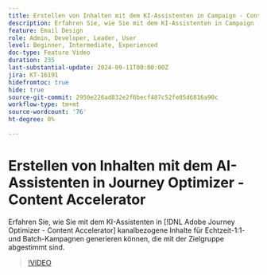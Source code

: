 ```yaml
---
title: Erstellen von Inhalten mit dem KI-Assistenten in Campaign - Content Accelerator
description: Erfahren Sie, wie Sie mit dem KI-Assistenten in Campaign - Content Accelerator kanalbezogene Inhalte für Echtzeit-1:1- und Batch-Kampagnen generieren, die mit der Zielgruppe abgestimmt sind.
feature: Email Design
role: Admin, Developer, Leader, User
level: Beginner, Intermediate, Experienced
doc-type: Feature Video
duration: 235
last-substantial-update: 2024-09-11T00:00:00Z
jira: KT-16191
hidefromtoc: true
hide: true
source-git-commit: 2950e226ad832e2f6becf487c52fe05d6816a90c
workflow-type: tm+mt
source-wordcount: '76'
ht-degree: 0%

---
```



# Erstellen von Inhalten mit dem AI-Assistenten in Journey Optimizer - Content Accelerator

Erfahren Sie, wie Sie mit dem KI-Assistenten in [!DNL Adobe Journey Optimizer - Content Accelerator] kanalbezogene Inhalte für Echtzeit-1:1- und Batch-Kampagnen generieren können, die mit der Zielgruppe abgestimmt sind.

>[!VIDEO](https://video.tv.adobe.com/v/3433552/?learn=on)
